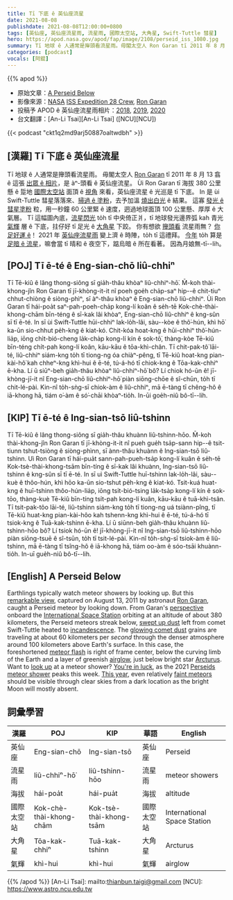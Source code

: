 ```yaml
---
title: Tī 下底 ê 英仙座流星
date: 2021-08-08
publishdate: 2021-08-08T12:00:00+0800
tags: [英仙座, 英仙座流星雨, 流星雨, 國際太空站, 大角星, Swift-Tuttle 彗星]
hero: https://apod.nasa.gov/apod/fap/image/2108/perseid_iss_1080.jpg
summary: Tī 地球 ê 人通常是攑頭看流星雨。毋閣太空人 Ron Garan tī 2011 年 8 月 13 翕 ê 這張出眾 ê 相片，是 àⁿ-頭看 ê 英仙座流星雨。
categories: [podcast]
vocals: [阿錕]
---
```


{{% apod %}}

- 原始文章：[A Perseid Below](https://apod.nasa.gov/apod/ap210808.html)
- 影像來源：[NASA](https://www.nasa.gov/) [ISS Expedition 28 Crew](https://www.nasa.gov/mission_pages/station/expeditions/expedition28/index.html), [Ron Garan](https://www.nasa.gov/sites/default/files/atoms/files/garan_ronald.pdf)
- 投稿予 APOD ê 英仙座流星雨相片：[2018](https://www.facebook.com/media/set/?vanity=APOD.Sky&set=a.1543789772391903), [2019](https://www.facebook.com/media/set/?vanity=APOD.Sky&set=a.2051847908252751), [2020](https://www.facebook.com/media/set/?vanity=APOD.Sky&set=a.2859552167482317)
- 台文翻譯：[An-Li Tsai][An-Li Tsai] ([NCU][NCU])

{{< podcast "ckt1q2md9arj50887oaltwdbh" >}}

## [漢羅] Tī 下底 ê 英仙座流星
Tī 地球 ê 人通常是攑頭看流星雨。
毋閣太空人 [Ron Garan][Ron Garan] tī 2011 年 8 月 13 翕 ê 這張 [出眾 ê 相片][remarkable view]，是 àⁿ-頭看 ê 英仙座流星。
Ùi Ron Garan tī 海拔 380 公里懸 ê 踅地 [國際太空站][International Space Station] 面頂 ê [視角][perspective] 來看，英仙座流星 ê 光巡是 tī 下底。
In 是 ùi Swift-Tuttle 彗星落落來、[掃過 ê 塗粉][swept up dust]，去予加溫 [燒出白光][incandescence] ê 結果。
這寡 [發光 ê 彗星塗粉][glowing comet dust] 粒，用一秒鐘 60 公里緊 ê 速度，迵過地球面頂 100 公里懸、厚厚 ê 大氣層。
Tī 這幅圖內底，[流星閃光][meteor flash] to̍h tī 中央倚正爿，tī 地球發光邊界弧 kah 青光 [氣輝][airglow] 層 ê 下底，拄仔好 tī 足光 ê [大角星][Arcturus] 下跤。
你有想欲 [攑頭看][look up] 流星雨無？
[你足好運 ê][You're in luck]！
2021 年 [英仙座流星雨][Perseids meteor shower] 變上濟 ê 時陣，to̍h tī 這禮拜。
[今年][This year] to̍h 算是 [足暗 ê 流星][faint meteors]，嘛會當 tī 晴和 ê 夜空下，踮烏暗 ê 所在看著。
因為月娘無-tī--lih。



## [POJ] Tī ē-té ê Eng-sian-chō liû-chhiⁿ
Tī Tē-kiû ê lâng thong-siông sī gia̍h-thâu khòaⁿ liû-chhiⁿ-hō͘.
M̄-koh thài-khong-jîn Ron Garan tī jī-khòng-it-it nî poeh goe̍h cha̍p-saⁿ hip--ê chit-tiuⁿ chhut-chiòng ê siòng-phìⁿ, sī àⁿ-thâu khòaⁿ ê Eng-sian-chō liû-chhiⁿ.
Ùi Ron Garan tī hái-poa̍t saⁿ-pah-poeh-cha̍p kong-lí koân ê se̍h-tē Kok-chè-thài-khong-chām bīn-téng ê sī-kak lâi khòaⁿ, Eng-sian-chō liû-chhiⁿ ê kng-sûn sī tī ē-té.
In sī ùi Swift-Tuttle hūi-chhiⁿ lak-lo̍h-lâi, sàu--kòe ê thô͘-hún, khì hō͘ ka-ūn sio-chhut pe̍h-kng ê kiat-kó.
Chit-kóa hoat-kng ê hūi-chhiⁿ thô͘-hún-lia̍p, iōng chi̍t-bió-cheng la̍k-cha̍p kong-lí kín ê sok-tō͘, thàng-kòe Tē-kiû bīn-téng chi̍t-pah kong-lí koân, kāu-kāu ê tōa-khì-chân.
Tī chit-pak-tô͘ lāi-té, liû-chhiⁿ siám-kng to̍h tī tiong-ng óa chiàⁿ-pêng, tī Tē-kiû hoat-kng pian-kài-hô͘ kah chheⁿ-kng khì-hui ê ē-té, tú-á-hó tī chiok-kng ê Tōa-kak-chhiⁿ ē-kha.
Lí ū siūⁿ-beh gia̍h-thâu khòaⁿ liû-chhiⁿ-hō͘ bô?
Lí chiok hó-ūn ê!
jī-khòng-jī-it nî Eng-sian-chō liû-chhiⁿ-hō͘ piàn siōng-chōe ê sî-chūn, to̍h tī chit-lé-pài.
Kin-nî to̍h-sǹg-sī chiok-àm ê liû-chhiⁿ, mā ē-tàng tī chêng-hô ê iā-khong hā, tiám o͘-àm ê só͘-chāi khòaⁿ-tio̍h.
In-ūi goe̍h-niû bô-tī--lih.




## [KIP] Tī ē-té ê Ing-sian-tsō liû-tshinn
Tī Tē-kiû ê lâng thong-siông sī gia̍h-thâu khuànn liû-tshinn-hōo.
M̄-koh thài-khong-jîn Ron Garan tī jī-khòng-it-it nî pueh gue̍h tsa̍p-sann hip--ê tsit-tiunn tshut-tsiòng ê siòng-phìnn, sī ànn-thâu khuànn ê Ing-sian-tsō liû-tshinn.
Uì Ron Garan tī hái-pua̍t sann-pah-pueh-tsa̍p kong-lí kuân ê se̍h-tē Kok-tsè-thài-khong-tsām bīn-tíng ê sī-kak lâi khuànn, Ing-sian-tsō liû-tshinn ê kng-sûn sī tī ē-té.
In sī uì Swift-Tuttle huī-tshinn lak-lo̍h-lâi, sàu--kuè ê thôo-hún, khì hōo ka-ūn sio-tshut pe̍h-kng ê kiat-kó.
Tsit-kuá huat-kng ê huī-tshinn thôo-hún-lia̍p, iōng tsi̍t-bió-tsing la̍k-tsa̍p kong-lí kín ê sok-tōo, thàng-kuè Tē-kiû bīn-tíng tsi̍t-pah kong-lí kuân, kāu-kāu ê tuā-khì-tsân.
Tī tsit-pak-tôo lāi-té, liû-tshinn siám-kng to̍h tī tiong-ng uá tsiànn-pîng, tī Tē-kiû huat-kng pian-kài-hôo kah tshenn-kng khì-hui ê ē-té, tú-á-hó tī tsiok-kng ê Tuā-kak-tshinn ē-kha.
Lí ū siūnn-beh gia̍h-thâu khuànn liû-tshinn-hōo bô?
Lí tsiok hó-ūn ê!
jī-khòng-jī-it nî Ing-sian-tsō liû-tshinn-hōo piàn siōng-tsuē ê sî-tsūn, to̍h tī tsit-lé-pài.
Kin-nî to̍h-sǹg-sī tsiok-àm ê liû-tshinn, mā ē-tàng tī tsîng-hô ê iā-khong hā, tiám oo-àm ê sóo-tsāi khuànn-tio̍h.
In-uī gue̍h-niû bô-tī--lih.



## [English] A Perseid Below
Earthlings typically watch meteor showers by looking up.
But this [remarkable view][remarkable view], captured on August 13, 2011 by astronaut [Ron Garan][Ron Garan], caught a Perseid meteor by looking down.
From Garan's [perspective][perspective] onboard the [International Space Station][International Space Station] orbiting at an altitude of about 380 kilometers, the Perseid meteors streak below, [swept up dust][swept up dust] left from comet Swift-Tuttle heated to [incandescence][incandescence].
The [glowing comet dust][glowing comet dust] grains are traveling at about 60 kilometers per *second* through the denser atmosphere around 100 kilometers above Earth's surface.
In this case, the foreshortened [meteor flash][meteor flash] is right of frame center, below the curving limb of the Earth and a layer of greenish [airglow][airglow], just below bright star [Arcturus][Arcturus].
Want to [look up][look up] at a meteor shower?
[You're in luck][You're in luck], as the 2021 [Perseids meteor shower][Perseids meteor shower] peaks this week.
[This year][This year], even relatively [faint meteors][faint meteors] should be visible through clear skies from a dark location as the bright Moon will mostly absent.



## 詞彙學習

|漢羅|POJ|KIP|華語|English|
|-|-|-|-|-|
|英仙座|Eng-sian-chō|Ing-sian-tsō|英仙座|Perseid|
|流星雨|liû-chhiⁿ-hō͘|liû-tshinn-hōo|流星雨|meteor showers|
|海拔|hái-poa̍t|hái-pua̍t|海拔|altitude|
|國際太空站|Kok-chè-thài-khong-chām|Kok-tsè-thài-khong-tsām|國際太空站|International Space Station|
|大角星|Tōa-kak-chhiⁿ|Tuā-kak-tshinn|大角星|Arcturus|
|氣輝|khì-hui|khì-hui|氣輝|airglow|

{{% /apod %}}
[An-Li Tsai]: mailto:thianbun.taigi@gmail.com
[NCU]: https://www.astro.ncu.edu.tw


[remarkable view]:https://www.nasa.gov/image-feature/watching-meteors-from-the-space-station
[Ron Garan]:https://en.wikipedia.org/wiki/Ronald_J._Garan_Jr.
[perspective]:https://apod.nasa.gov/apod/ap001129.html
[International Space Station]:https://apod.nasa.gov/apod/ap160418.html
[swept up dust]:https://spaceplace.nasa.gov/meteor-shower/en/
[incandescence]:https://en.wikipedia.org/wiki/Incandescence
[glowing comet dust]:http://science.nasa.gov/science-news/science-at-nasa/2011/09aug_perseids2011/
[meteor flash]:https://solarsystem.nasa.gov/asteroids-comets-and-meteors/meteors-and-meteorites/perseids/in-depth/
[airglow]:https://www.nasa.gov/feature/goddard/2018/why-nasa-watches-airglow-the-colors-of-the-upper-atmospheric-wind
[Arcturus]:http://www.solstation.com/stars2/arcturus.htm
[look up]:https://youtu.be/-_VeXBhQh08
[You're in luck]:https://media.istockphoto.com/photos/astonished-funny-dog-with-big-eyes-picture-id480540092
[Perseids meteor shower]:https://en.wikipedia.org/wiki/Perseids
[This year]:https://blogs.nasa.gov/Watch_the_Skies/2021/07/30/the-perseids-are-on-the-rise/
[faint meteors]:https://apod.nasa.gov/apod/ap200810.html
